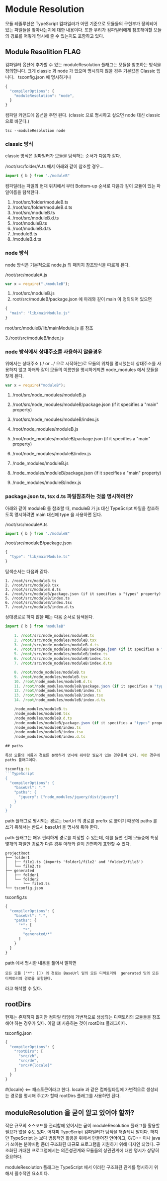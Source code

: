 
# Module Resolution
모듈 레졸루션은 TypeScript 컴파일러가 어떤 기준으로 모듈들의 구현부가 정의되어 있는 파일들을 찾아내는지에 대한 내용이다. 
또한 우리가 컴파일러에게 참조해야할 모듈의 경로를 어떻게 명시해 줄 수 있는지도 포함하고 있다.  
  
## Module Resolition FLAG
컴파일러 옵션에 추가할 수 있는 moduleResolution 플래그는 모듈을 참조하는 방식을 정의합니다. 크게 classic 과 node 가 있으며 명시되지 않을 경우 기본값은 Classic 입니다.  
tsconfig.json 에 명시하거나
```TypeScript
{
  "compilerOptions": {
    "moduleResolution": "node",
  }
}
```
컴파일 커맨드에 옵션을 주면 된다. (classic 으로 명시하고 싶으면 node 대신 classic 으로 바꾼다.)
```
tsc --moduleResolution node
```

### classic 방식
classic 방식은 컴파일러가 모듈을 탐색하는 순서가 다음과 같다.
  
/root/src/folder/A.ts 에서 아래와 같이 참조할 경우...  
```TypeScript
import { b } from "./moduleB"
```
컴파일러는 파일의 현재 위치에서 부터 Bottom-up 순서로 다음과 같이 모듈이 있는 파일이름을 탐색한다.

1. /root/src/folder/moduleB.ts
2. /root/src/folder/moduleB.d.ts
3. /root/src/moduleB.ts
4. /root/src/moduleB.d.ts
5. /root/moduleB.ts
6. /root/moduleB.d.ts
7. /moduleB.ts
8. /moduleB.d.ts

### node 방식
node 방식은 기본적으로 node.js 의 패키지 참조방식을 따르게 된다.

/root/src/moduleA.js
```TypeScript
var x = require("./moduleB");
```

1. /root/src/moduleB.js
2. root/src/moduleB/package.json 에 아래와 같이 main 이 정의되어 있으면 

```TypeScript
{ 
  "main": "lib/mainModule.js"
}
```
root/src/moduleB/lib/mainModule.js 를 참조  
  
 3./root/src/moduleB/index.js

### node 방식에서 상대주소를 사용하지 않을경우

위에서는 상대주소 (./ or ../ 으로 시작하는)로 모듈의 위치를 명시했는데 상대주소를 사용하지 않고 아래와 같이 모듈의 이름만을 명시하게되면 node_modules 에서 모듈을 찾게 된다. 
```TypeScript
var x = require("moduleB");
```

1. /root/src/node_modules/moduleB.js
2. /root/src/node_modules/moduleB/package.json (if it specifies a "main" property)
3. /root/src/node_modules/moduleB/index.js 

4. /root/node_modules/moduleB.js
5. /root/node_modules/moduleB/package.json (if it specifies a "main" property)
6. /root/node_modules/moduleB/index.js 

7. /node_modules/moduleB.js
8. /node_modules/moduleB/package.json (if it specifies a "main" property)
9. /node_modules/moduleB/index.js


### package.json ts, tsx d.ts 파일참조하는 것을 명시하려면?

아래와 같이 moduleB 를 참조할 때, moduleB 가 js 대신 TypeScript 파일을 참조하도록 명시하려면 main 대신에 type 을 사용하면 된다.   
  
/root/src/moduleA.ts
```TypeScript
import { b } from "./moduleB"
```
  
/root/src/moduleB/package.json
```TypeScript
{ 
  "type": "lib/mainModule.ts" 
}
```
  
탐색순서는 다음과 같다.  
  
    1. /root/src/moduleB.ts
    2. /root/src/moduleB.tsx
    3. /root/src/moduleB.d.ts
    4. /root/src/moduleB/package.json (if it specifies a "types" property)
    5. /root/src/moduleB/index.ts
    6. /root/src/moduleB/index.tsx
    7. /root/src/moduleB/index.d.ts

상대경로로 하지 않을 때는 다음 순서로 탐색된다.  
```TypeScript
import { b } from "moduleB"
  
    1. /root/src/node_modules/moduleB.ts
    2. /root/src/node_modules/moduleB.tsx
    3. /root/src/node_modules/moduleB.d.ts
    4. /root/src/node_modules/moduleB/package.json (if it specifies a "types" property)
    5. /root/src/node_modules/moduleB/index.ts
    6. /root/src/node_modules/moduleB/index.tsx
    7. /root/src/node_modules/moduleB/index.d.ts

    8. /root/node_modules/moduleB.ts
    9. /root/node_modules/moduleB.tsx
    10. /root/node_modules/moduleB.d.ts
    11. /root/node_modules/moduleB/package.json (if it specifies a "types" property)
    12. /root/node_modules/moduleB/index.ts
    13. /root/node_modules/moduleB/index.tsx
    14. /root/node_modules/moduleB/index.d.ts

    /node_modules/moduleB.ts
    /node_modules/moduleB.tsx
    /node_modules/moduleB.d.ts
    /node_modules/moduleB/package.json (if it specifies a "types" property)
    /node_modules/moduleB/index.ts
    /node_modules/moduleB/index.tsx
    /node_modules/moduleB/index.d.ts
  
## paths
  
특정 모듈의 이름과 경로를 분명하게 명시해 줘야할 필요가 있는 경우들이 있다. 이런 경우에 사용하는 것이
paths 플래그이다.  
  
tsconfig.ts
```TypeScript
{
  "compilerOptions": {
    "baseUrl": "."
    "paths": {
      "jquery": ["node_modules/jquery/dist/jquery"]
    }
  }
}
```

path 플래그로 명시되는 경로는 barUrl 의 경로를 prefix 로 붙이기 때문에 paths 를 쓰기 위해서는 반드시 baseUrl 을 명시해 줘야 한다.  

path 플래그는 매우 편리하게 경로를 지정할 수 있는데, 예를 들면 전체 모듈중에 특정 몇개의 파일만 경로가 다른 경우 아래와 같이 간편하게 표현할 수 있다.

```
projectRoot
├── folder1
│   ├── file1.ts (imports 'folder1/file2' and 'folder2/file3')
│   └── file2.ts
├── generated
│   ├── folder1
│   └── folder2
│       └── file3.ts
└── tsconfig.json
```

tsconfig.ts
```TypeScript
{
  "compilerOptions": {
    "baseUrl": ".",
    "paths": {
      "*": [
        "*",
        "generated/*"
      ]
    }
  }
}
```
  
path 에서 명시한 내용을 풀어서 말하면  
```
모든 모듈 ("*": []) 의 경로는 BaseUrl 밑의 모든 디렉토리와  generated 및의 모든 디렉토리의 경로를 포함한다. 
```
라고 해석할 수 있다.

## rootDirs
  
현재는 존재하지 않지만 컴파일 타임에 가변적으로 생성되는 디렉토리의 모듈들을 참조해야 하는 경우가 있다. 이럴 떄 사용하는 것이 rootDirs 플래그이다. 
  
tsconfig.json
```TypeScript
{
  "compilerOptions": {
    "rootDirs": [
      "src/zh",
      "src/de",
      "src/#{locale}"
    ]
  }
}
```

#{locale} <== 패스토큰이라고 한다.
locale 과 같은 컴파일타임에 가변적으로 생성되는 경로를 명시해 주고자 할때 rootDirs 플래그를 사용하면 된다.


## moduleResolution 을 굳이 알고 있어야 할까?

작은 규모의 소스코드를 관리함에 있어서는 굳이 moduleResolution 플래그를 활용할 필요가 없을 수도 있다. 어차피 TypeScript 컴파일러가 탐색을 해줄테니 말이다. 하지만 TypeScript 는 보다 범용적인 활용을 위해서 만들어진 언어이고, C/C++ 이나 java 가 쓰이는 분야처럼 좀더 구조화된 대규모 프로그램을 지원하기 위해 디자인 되었다. 구조화된 거대한 프로그램에서는 의존성관계와 모듈들의 상관관계에 대한 명시가 상당히 중요하다.
  
moduleResolution 플래그는 TypeScript 에서 이러한 구조화된 관계를 명시하기 위해서 필수적인 요소이다.









